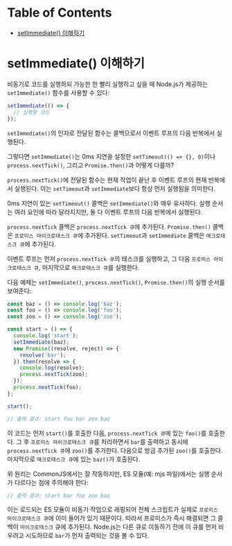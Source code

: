 # Table of Contents

- [setImmediate() 이해하기](#setimmediate-이해하기)

# setImmediate() 이해하기

비동기로 코드를 실행하되 가능한 한 빨리 실행하고 싶을 때 Node.js가 제공하는 `setImmediate()` 함수를 사용할 수 있다:

```js
setImmediate(() => {
  // 실행할 코드
});
```

`setImmediate()`의 인자로 전달된 함수는 콜백으로서 이벤트 루프의 다음 반복에서 실행된다.

그렇다면 `setImmediate()`는 0ms 지연을 설정한 `setTimeout(() => {}, 0)`이나 `process.nextTick()`, 그리고 `Promise.then()`과 어떻게 다를까?

`process.nextTick()`에 전달된 함수는 현재 작업이 끝난 후 이벤트 루프의 현재 반복에서 실행된다. 이는 `setTimeout`과 `setImmediate`보다 항상 먼저 실행됨을 의미한다.

0ms 지연이 있는 `setTimeout()` 콜백은 `setImmediate()`와 매우 유사하다. 실행 순서는 여러 요인에 따라 달라지지만, 둘 다 이벤트 루프의 다음 반복에서 실행된다.

`process.nextTick` 콜백은 `process.nextTick 큐`에 추가된다. `Promise.then()` 콜백은 `프로미스 마이크로태스크 큐`에 추가된다. `setTimeout`과 `setImmediate` 콜백은 `매크로태스크 큐`에 추가된다.

이벤트 루프는 먼저 `process.nextTick 큐`의 태스크를 실행하고, 그 다음 `프로미스 마이크로태스크 큐`, 마지막으로 `매크로태스크 큐`를 실행한다.

다음 예제는 `setImmediate()`, `process.nextTick()`, `Promise.then()`의 실행 순서를 보여준다:

```js
const baz = () => console.log('baz');
const foo = () => console.log('foo');
const zoo = () => console.log('zoo');

const start = () => {
  console.log('start');
  setImmediate(baz);
  new Promise((resolve, reject) => {
    resolve('bar');
  }).then(resolve => {
    console.log(resolve);
    process.nextTick(zoo);
  });
  process.nextTick(foo);
};

start();

// 출력 결과: start foo bar zoo baz
```

이 코드는 먼저 `start()`를 호출한 다음, `process.nextTick 큐`에 있는 `foo()`를 호출한다. 그 후 `프로미스 마이크로태스크 큐`를 처리하면서 `bar`를 출력하고 동시에 `process.nextTick 큐`에 `zoo()`를 추가한다. 다음으로 방금 추가된 `zoo()`를 호출한다. 마지막으로 `매크로태스크 큐`에 있는 `baz()`가 호출된다.

위 원리는 CommonJS에서는 잘 작동하지만, ES 모듈(예: mjs 파일)에서는 실행 순서가 다르다는 점에 주의해야 한다:

```js
// 출력 결과: start bar foo zoo baz
```

이는 로드되는 ES 모듈이 비동기 작업으로 래핑되어 전체 스크립트가 실제로 `프로미스 마이크로태스크 큐`에 이미 들어가 있기 때문이다. 따라서 프로미스가 즉시 해결되면 그 콜백이 `마이크로태스크` 큐에 추가된다. Node.js는 다른 큐로 이동하기 전에 이 큐를 먼저 비우려고 시도하므로 `bar`가 먼저 출력되는 것을 볼 수 있다.